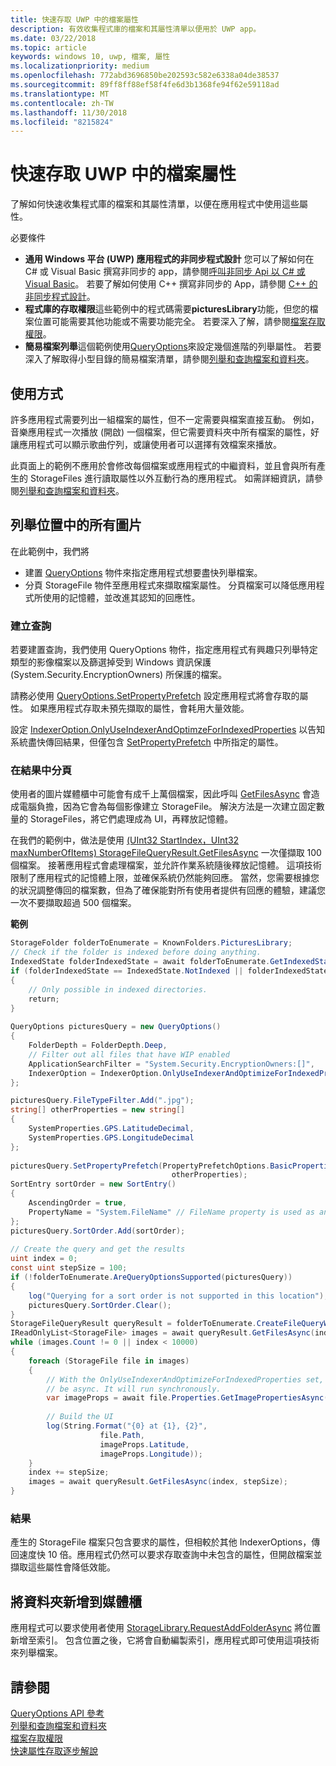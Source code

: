 ```yaml
---
title: 快速存取 UWP 中的檔案屬性
description: 有效收集程式庫的檔案和其屬性清單以便用於 UWP app。
ms.date: 03/22/2018
ms.topic: article
keywords: windows 10, uwp, 檔案, 屬性
ms.localizationpriority: medium
ms.openlocfilehash: 772abd3696850be202593c582e6338a04de38537
ms.sourcegitcommit: 89ff8ff88ef58f4fe6d3b1368fe94f62e59118ad
ms.translationtype: MT
ms.contentlocale: zh-TW
ms.lasthandoff: 11/30/2018
ms.locfileid: "8215824"
---
```

# <a name="fast-access-to-file-properties-in-uwp"></a>快速存取 UWP 中的檔案屬性 

了解如何快速收集程式庫的檔案和其屬性清單，以便在應用程式中使用這些屬性。  

必要條件 
- **通用 Windows 平台 (UWP) 應用程式的非同步程式設計**    您可以了解如何在 C# 或 Visual Basic 撰寫非同步的 app，請參閱[呼叫非同步 Api 以 C# 或 Visual Basic](https://docs.microsoft.com/windows/uwp/threading-async/call-asynchronous-apis-in-csharp-or-visual-basic)。 若要了解如何使用 C++ 撰寫非同步的 App，請參閱 [C++ 的非同步程式設計](https://docs.microsoft.com/windows/uwp/threading-async/asynchronous-programming-in-cpp-universal-windows-platform-apps)。 
- **程式庫的存取權限**這些範例中的程式碼需要**picturesLibrary**功能，但您的檔案位置可能需要其他功能或不需要功能完全。 若要深入了解，請參閱[檔案存取權限](https://docs.microsoft.com/windows/uwp/files/file-access-permissions)。 
- **簡易檔案列舉**這個範例使用[QueryOptions](https://docs.microsoft.com/uwp/api/Windows.Storage.Search.QueryOptions)來設定幾個進階的列舉屬性。 若要深入了解取得小型目錄的簡易檔案清單，請參閱[列舉和查詢檔案和資料夾](https://docs.microsoft.com/windows/uwp/files/quickstart-listing-files-and-folders)。 

## <a name="usage"></a>使用方式  
許多應用程式需要列出一組檔案的屬性，但不一定需要與檔案直接互動。 例如，音樂應用程式一次播放 (開啟) 一個檔案，但它需要資料夾中所有檔案的屬性，好讓應用程式可以顯示歌曲佇列，或讓使用者可以選擇有效檔案來播放。 

此頁面上的範例不應用於會修改每個檔案或應用程式的中繼資料，並且會與所有產生的 StorageFiles 進行讀取屬性以外互動行為的應用程式。 如需詳細資訊，請參閱[列舉和查詢檔案和資料夾](https://docs.microsoft.com/windows/uwp/files/quickstart-listing-files-and-folders)。 

## <a name="enumerate-all-the-pictures-in-a-location"></a>列舉位置中的所有圖片 
在此範例中，我們將
-  建置 [QueryOptions](https://docs.microsoft.com/uwp/api/Windows.Storage.Search.QueryOptions) 物件來指定應用程式想要盡快列舉檔案。
-  分頁 StorageFile 物件至應用程式來擷取檔案屬性。 分頁檔案可以降低應用程式所使用的記憶體，並改進其認知的回應性。

### <a name="creating-the-query"></a>建立查詢 
若要建置查詢，我們使用 QueryOptions 物件，指定應用程式有興趣只列舉特定類型的影像檔案以及篩選掉受到 Windows 資訊保護 (System.Security.EncryptionOwners) 所保護的檔案。 

請務必使用 [QueryOptions.SetPropertyPrefetch](https://docs.microsoft.com/uwp/api/windows.storage.search.queryoptions.setpropertyprefetch) 設定應用程式將會存取的屬性。 如果應用程式存取未預先擷取的屬性，會耗用大量效能。

設定 [IndexerOption.OnlyUseIndexerAndOptimzeForIndexedProperties](https://docs.microsoft.com/uwp/api/Windows.Storage.Search.IndexerOption) 以告知系統盡快傳回結果，但僅包含 [SetPropertyPrefetch](https://docs.microsoft.com/uwp/api/windows.storage.search.queryoptions.setpropertyprefetch) 中所指定的屬性。 

### <a name="paging-in-the-results"></a>在結果中分頁 
使用者的圖片媒體櫃中可能會有成千上萬個檔案，因此呼叫 [GetFilesAsync](https://docs.microsoft.com/uwp/api/windows.storage.search.storagefilequeryresult.getfilesasync) 會造成電腦負擔，因為它會為每個影像建立 StorageFile。 解決方法是一次建立固定數量的 StorageFiles，將它們處理成為 UI，再釋放記憶體。 

在我們的範例中，做法是使用 [(UInt32 StartIndex，UInt32 maxNumberOfItems) StorageFileQueryResult.GetFilesAsync](https://docs.microsoft.com/uwp/api/windows.storage.search.storagefilequeryresult.getfilesasync) 一次僅擷取 100 個檔案。 接著應用程式會處理檔案，並允許作業系統隨後釋放記憶體。 這項技術限制了應用程式的記憶體上限，並確保系統仍然能夠回應。 當然，您需要根據您的狀況調整傳回的檔案數，但為了確保能對所有使用者提供有回應的體驗，建議您一次不要擷取超過 500 個檔案。


**範例**  
```csharp
StorageFolder folderToEnumerate = KnownFolders.PicturesLibrary; 
// Check if the folder is indexed before doing anything. 
IndexedState folderIndexedState = await folderToEnumerate.GetIndexedStateAsync(); 
if (folderIndexedState == IndexedState.NotIndexed || folderIndexedState == IndexedState.Unknown) 
{ 
    // Only possible in indexed directories.  
    return; 
} 
 
QueryOptions picturesQuery = new QueryOptions() 
{ 
    FolderDepth = FolderDepth.Deep, 
    // Filter out all files that have WIP enabled
    ApplicationSearchFilter = "System.Security.EncryptionOwners:[]", 
    IndexerOption = IndexerOption.OnlyUseIndexerAndOptimizeForIndexedProperties 
}; 

picturesQuery.FileTypeFilter.Add(".jpg"); 
string[] otherProperties = new string[] 
{ 
    SystemProperties.GPS.LatitudeDecimal, 
    SystemProperties.GPS.LongitudeDecimal 
}; 
 
picturesQuery.SetPropertyPrefetch(PropertyPrefetchOptions.BasicProperties | PropertyPrefetchOptions.ImageProperties, 
                                    otherProperties); 
SortEntry sortOrder = new SortEntry() 
{ 
    AscendingOrder = true, 
    PropertyName = "System.FileName" // FileName property is used as an example. Any property can be used here.  
}; 
picturesQuery.SortOrder.Add(sortOrder); 
 
// Create the query and get the results 
uint index = 0; 
const uint stepSize = 100; 
if (!folderToEnumerate.AreQueryOptionsSupported(picturesQuery)) 
{ 
    log("Querying for a sort order is not supported in this location"); 
    picturesQuery.SortOrder.Clear(); 
} 
StorageFileQueryResult queryResult = folderToEnumerate.CreateFileQueryWithOptions(picturesQuery); 
IReadOnlyList<StorageFile> images = await queryResult.GetFilesAsync(index, stepSize); 
while (images.Count != 0 || index < 10000) 
{ 
    foreach (StorageFile file in images) 
    { 
        // With the OnlyUseIndexerAndOptimizeForIndexedProperties set, this won't  
        // be async. It will run synchronously. 
        var imageProps = await file.Properties.GetImagePropertiesAsync(); 
 
        // Build the UI 
        log(String.Format("{0} at {1}, {2}", 
                    file.Path, 
                    imageProps.Latitude, 
                    imageProps.Longitude)); 
    } 
    index += stepSize; 
    images = await queryResult.GetFilesAsync(index, stepSize); 
} 
```

### <a name="results"></a>結果 
產生的 StorageFile 檔案只包含要求的屬性，但相較於其他 IndexerOptions，傳回速度快 10 倍。應用程式仍然可以要求存取查詢中未包含的屬性，但開啟檔案並擷取這些屬性會降低效能。  

## <a name="adding-folders-to-libraries"></a>將資料夾新增到媒體櫃 
應用程式可以要求使用者使用 [StorageLibrary.RequestAddFolderAsync](https://docs.microsoft.com/uwp/api/Windows.Storage.StorageLibrary.RequestAddFolderAsync) 將位置新增至索引。 包含位置之後，它將會自動編製索引，應用程式即可使用這項技術來列舉檔案。
 
## <a name="see-also"></a>請參閱
[QueryOptions API 參考](https://docs.microsoft.com/uwp/api/windows.storage.search.queryoptions)  
[列舉和查詢檔案和資料夾](https://docs.microsoft.com/windows/uwp/files/quickstart-listing-files-and-folders)  
[檔案存取權限](https://docs.microsoft.com/windows/uwp/files/file-access-permissions)  
[快速屬性存取逐步解說](https://blogs.msdn.microsoft.com/adamdwilson/2017/12/20/fast-file-enumeration-with-partially-initialized-storagefiles/)
 
 
